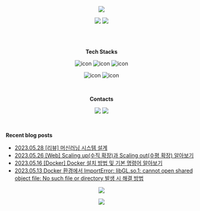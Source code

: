 <p align="center">
<img src="https://capsule-render.vercel.app/api?&type=waving&color=timeAuto&height=180&section=header&text=JS's%20Hub&fontSize=50&animation=fadeIn&fontAlignY=45" />
</p>

<p align="center">
<img src="https://github-readme-stats-git-master-woodywarhol9.vercel.app/api?username=woodywarhol9&show_icons=true&theme=dark">
<a href= "https://solved.ac/woodywarhol9"><img src="http://mazassumnida.wtf/api/generate_badge?boj=woodywarhol9"></a>

</p>

<br>
<br>

<p align="center">
<b>Tech Stacks</b>
</p>

<p align="center">
<img alt= "icon", src ="https://img.shields.io/badge/python-3776AB?style=flat&logo=python&logoColor=white">
<img alt= "icon", src ="https://img.shields.io/badge/mysql-4479A1?style=flat&logo=mysql&logoColor=white">
<img alt= "icon", src ="https://img.shields.io/badge/fastapi-009688?style=flat&logo=fastapi&logoColor=white">
</p>

<p align="center">
<img alt= "icon", src ="https://img.shields.io/badge/pytorch-EE4C2C?style=flat&logo=pytorch&logoColor=white">
<img alt= "icon", src ="https://img.shields.io/badge/pytorchlightning-792EE5?style=flat&logo=pytorchlightning&logoColor=white">
</p> 

<br>
  
<p align="center">
<b>Contacts</b>
</p>

<p align="center">
<a href= "mailto:woodywarhol9@gmail.com"><img src ="https://img.shields.io/badge/gmail-EA4335?style=flat&logo=gmail&logoColor=white"/></a>
<a href= "https://only-wanna.tistory.com/"><img src ="https://img.shields.io/badge/tistory-000000?style=flat&logo=tistory&logoColor=white"/></a>
</p>

<br>


<b>Recent blog posts</b>
- [2023.05.28 [리뷰] 머신러닝 시스템 설계](https://only-wanna.tistory.com/entry/%EB%A6%AC%EB%B7%B0-%EB%A8%B8%EC%8B%A0%EB%9F%AC%EB%8B%9D-%EC%8B%9C%EC%8A%A4%ED%85%9C-%EC%84%A4%EA%B3%84) <br>
- [2023.05.26 [Web] Scaling up(수직 확장)과 Scaling out(수평 확장) 알아보기](https://only-wanna.tistory.com/entry/Web-Scaling-up%EC%88%98%EC%A7%81-%ED%99%95%EC%9E%A5%EA%B3%BC-Scaling-out%EC%88%98%ED%8F%89-%ED%99%95%EC%9E%A5-%EC%95%8C%EC%95%84%EB%B3%B4%EA%B8%B0) <br>
- [2023.05.16 [Docker] Docker 설치 방법 및 기본 명령어 알아보기](https://only-wanna.tistory.com/entry/Docker-Docker-%EC%84%A4%EC%B9%98-%EB%B0%A9%EB%B2%95-%EB%B0%8F-%EA%B8%B0%EB%B3%B8-%EB%AA%85%EB%A0%B9%EC%96%B4-%EC%95%8C%EC%95%84%EB%B3%B4%EA%B8%B0) <br>
- [2023.05.13 Docker 환경에서 ImportError: libGL.so.1: cannot open shared object file: No such file or directory 발생 시 해결 방법](https://only-wanna.tistory.com/entry/Docker-%ED%99%98%EA%B2%BD%EC%97%90%EC%84%9C-ImportError-libGLso1-cannot-open-shared-object-file-No-such-file-or-directory-%EB%B0%9C%EC%83%9D-%EC%8B%9C-%ED%95%B4%EA%B2%B0-%EB%B0%A9%EB%B2%95) <br>

<p align="center">
<img src="https://hits.seeyoufarm.com/api/count/incr/badge.svg?url=https%3A%2F%2Fgithub.com%2FWoodywarhol9%2Fwoodywarhol9&count_bg=%2379C83D&title_bg=%23555555&icon=&icon_color=%23E7E7E7&title=hits&edge_flat=false" />
</p>

<p align="center">
<img src="https://capsule-render.vercel.app/api?type=waving&color=timeAuto&height=100&section=footer" />
</p>
